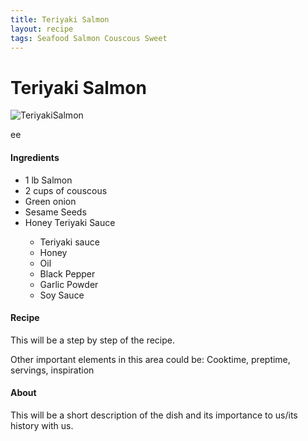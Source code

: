 ```yaml
---
title: Teriyaki Salmon
layout: recipe
tags: Seafood Salmon Couscous Sweet
---
```

<html>
  <body class="recipeBody">
    <h1 text-align="center">Teriyaki Salmon</h1>
    <img class="recipePic" src="{{ site.url }}/{{ site.baseurl }}/assets/img/TeriyakiSalmon.jpeg" alt="TeriyakiSalmon">
    <div>
    <p id="paragraph">ee</p>
      <h4>Ingredients</h4>
      <ul>
        <li>1 lb Salmon</li>
        <li>2 cups of couscous</li>
        <li>Green onion</li>
        <li>Sesame Seeds</li>
        <li>Honey Teriyaki Sauce</li>
          <ul>
            <li>Teriyaki sauce</li>
            <li>Honey</li>
            <li>Oil</li>
            <li>Black Pepper</li>
            <li>Garlic Powder</li>
            <li>Soy Sauce</li>
          </ul>
      </ul>
    </div>
    <div>
      <h4>Recipe</h4>
      <p>This will be a step by step of the recipe.</p>
    </div>
    <script>
      var w = window.innerWidth;
      var h = window.innerHeight;
      var x = document.getElementById("paragraph");
      x.innerHTML = "Browser width: " + w + ", height: " + h + ".";
    </script>
    <div>
      <p>Other important elements in this area could be: Cooktime, preptime, servings, inspiration</p>
    </div>
    <div>
      <h4>About</h4>
      <p>This will be a short description of the dish and its importance to us/its history with us.</p>
    </div>
  </body>
</html>
